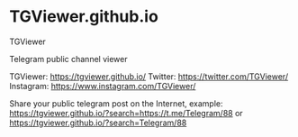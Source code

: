 # TGViewer.github.io
TGViewer

Telegram public channel viewer

TGViewer: https://tgviewer.github.io/
Twitter: https://twitter.com/TGViewer/
Instagram: https://www.instagram.com/TGViewer/

Share your public telegram post on the Internet, example:
https://tgviewer.github.io/?search=https://t.me/Telegram/88 or https://tgviewer.github.io/?search=Telegram/88
